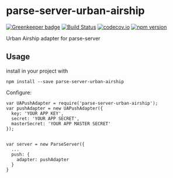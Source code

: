 # parse-server-urban-airship

[![Greenkeeper badge](https://badges.greenkeeper.io/parse-server-modules/parse-server-urban-airship.svg)](https://greenkeeper.io/)
[![Build
Status](https://travis-ci.org/parse-server-modules/parse-server-urban-airship.svg?branch=master)](https://travis-ci.org/parse-server-modules/parse-server-urban-airship)
[![codecov.io](https://codecov.io/github/parse-server-modules/parse-server-urban-airship/coverage.svg?branch=master)](https://codecov.io/github/parse-server-modules/parse-server-urban-airship?branch=master)
[![npm version](https://img.shields.io/npm/v/parse-server-urban-airship.svg?style=flat)](https://www.npmjs.com/package/parse-server-urban-airship)

Urban Airship adapter for parse-server


## Usage

install in your project with

`npm install --save parse-server-urban-airship`

Configure:


```
var UAPushAdapter = require('parse-server-urban-airship');
var pushAdapter = new UAPushAdapter({
  key: 'YOUR APP KEY',
  secret: 'YOUR APP SECRET',
  masterSecret: 'YOUR APP MASTER SECRET'
});


var server = new ParseServer({
  ...
  push: {
    adapter: pushAdapter
  }
}

```
